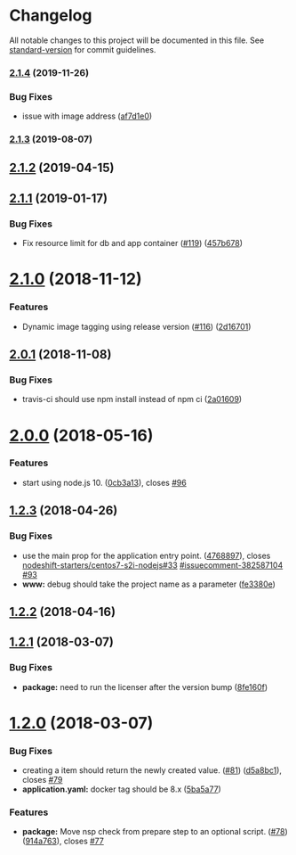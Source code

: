 # Changelog

All notable changes to this project will be documented in this file. See [standard-version](https://github.com/conventional-changelog/standard-version) for commit guidelines.

### [2.1.4](https://github.com/nodeshift-starters/nodejs-rest-http-crud/compare/v2.1.3...v2.1.4) (2019-11-26)


### Bug Fixes

* issue with image address ([af7d1e0](https://github.com/nodeshift-starters/nodejs-rest-http-crud/commit/af7d1e0b2077a81eb52a7fd3fcdc041ee582b50d))

### [2.1.3](https://github.com/nodeshift-starters/nodejs-rest-http-crud/compare/v2.1.2...v2.1.3) (2019-08-07)



## [2.1.2](https://github.com/nodeshift-starters/nodejs-rest-http-crud/compare/v2.1.1...v2.1.2) (2019-04-15)



<a name="2.1.1"></a>
## [2.1.1](https://github.com/nodeshift-starters/nodejs-rest-http-crud/compare/v2.1.0...v2.1.1) (2019-01-17)


### Bug Fixes

* Fix resource limit for db and app container ([#119](https://github.com/nodeshift-starters/nodejs-rest-http-crud/issues/119)) ([457b678](https://github.com/nodeshift-starters/nodejs-rest-http-crud/commit/457b678))



<a name="2.1.0"></a>
# [2.1.0](https://github.com/nodeshift-starters/nodejs-rest-http-crud/compare/v2.0.1...v2.1.0) (2018-11-12)


### Features

* Dynamic image tagging using release version ([#116](https://github.com/nodeshift-starters/nodejs-rest-http-crud/issues/116)) ([2d16701](https://github.com/nodeshift-starters/nodejs-rest-http-crud/commit/2d16701))



<a name="2.0.1"></a>
## [2.0.1](https://github.com/nodeshift-starters/nodejs-rest-http-crud/compare/v2.0.0...v2.0.1) (2018-11-08)


### Bug Fixes

* travis-ci should use npm install instead of npm ci ([2a01609](https://github.com/nodeshift-starters/nodejs-rest-http-crud/commit/2a01609))



<a name="2.0.0"></a>
# [2.0.0](https://github.com/nodeshift-starters/nodejs-rest-http-crud/compare/v1.2.3...v2.0.0) (2018-05-16)


### Features

* start using node.js 10. ([0cb3a13](https://github.com/nodeshift-starters/nodejs-rest-http-crud/commit/0cb3a13)), closes [#96](https://github.com/nodeshift-starters/nodejs-rest-http-crud/issues/96)



<a name="1.2.3"></a>
## [1.2.3](https://github.com/nodeshift-starters/nodejs-rest-http-crud/compare/v1.2.2...v1.2.3) (2018-04-26)


### Bug Fixes

* use the main prop for the application entry point. ([4768897](https://github.com/nodeshift-starters/nodejs-rest-http-crud/commit/4768897)), closes [nodeshift-starters/centos7-s2i-nodejs#33](https://github.com/nodeshift-starters/centos7-s2i-nodejs/issues/33) [#issuecomment-382587104](https://github.com/nodeshift-starters/nodejs-rest-http-crud/issues/issuecomment-382587104) [#93](https://github.com/nodeshift-starters/nodejs-rest-http-crud/issues/93)
* **www:** debug should take the project name as a parameter ([fe3380e](https://github.com/nodeshift-starters/nodejs-rest-http-crud/commit/fe3380e))



<a name="1.2.2"></a>
## [1.2.2](https://github.com/nodeshift-starters/nodejs-rest-http-crud/compare/v1.2.1...v1.2.2) (2018-04-16)



<a name="1.2.1"></a>
## [1.2.1](https://github.com/nodeshift-starters/nodejs-rest-http-crud/compare/v1.2.0...v1.2.1) (2018-03-07)


### Bug Fixes

* **package:** need to run the licenser after the version bump ([8fe160f](https://github.com/nodeshift-starters/nodejs-rest-http-crud/commit/8fe160f))



<a name="1.2.0"></a>
# [1.2.0](https://github.com/nodeshift-starters/nodejs-rest-http-crud/compare/v1.1.1...v1.2.0) (2018-03-07)


### Bug Fixes

* creating a item should return the newly created value. ([#81](https://github.com/nodeshift-starters/nodejs-rest-http-crud/issues/81)) ([d5a8bc1](https://github.com/nodeshift-starters/nodejs-rest-http-crud/commit/d5a8bc1)), closes [#79](https://github.com/nodeshift-starters/nodejs-rest-http-crud/issues/79)
* **application.yaml:** docker tag should be 8.x ([5ba5a77](https://github.com/nodeshift-starters/nodejs-rest-http-crud/commit/5ba5a77))


### Features

* **package:** Move nsp check from prepare step to an optional script. ([#78](https://github.com/nodeshift-starters/nodejs-rest-http-crud/issues/78)) ([914a763](https://github.com/nodeshift-starters/nodejs-rest-http-crud/commit/914a763)), closes [#77](https://github.com/nodeshift-starters/nodejs-rest-http-crud/issues/77)
